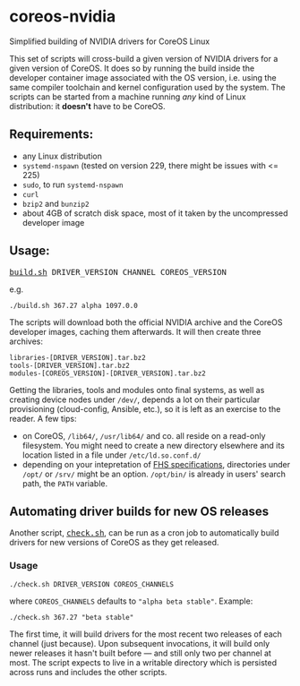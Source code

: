 # coreos-nvidia
Simplified building of NVIDIA drivers for CoreOS Linux

This set of scripts will cross-build a given version of NVIDIA drivers for a
given version of CoreOS. It does so by running the build inside the developer
container image associated with the OS version, i.e. using the same compiler
toolchain and kernel configuration used by the system. The scripts can be
started from a machine running _any_ kind of Linux distribution: it
**doesn't** have to be CoreOS.

## Requirements:

 - any Linux distribution
 - `systemd-nspawn` (tested on version 229, there might be issues with <= 225)
 - `sudo`, to run `systemd-nspawn`
 - `curl`
 - `bzip2` and `bunzip2`
 - about 4GB of scratch disk space, most of it taken by the uncompressed
   developer image

## Usage:

<tt><a href="build.sh">build.sh</a> DRIVER_VERSION CHANNEL COREOS_VERSION</tt>

e.g.

`./build.sh 367.27 alpha 1097.0.0`

The scripts will download both the official NVIDIA archive and the CoreOS
developer images, caching them afterwards. It will then create three archives:

```
libraries-[DRIVER_VERSION].tar.bz2
tools-[DRIVER_VERSION].tar.bz2
modules-[COREOS_VERSION]-[DRIVER_VERSION].tar.bz2
```

Getting the libraries, tools and modules onto final systems, as well as creating
device nodes under `/dev/`, depends a lot on their particular provisioning
(cloud-config, Ansible, etc.), so it is left as an exercise to the reader. A few
tips:

- on CoreOS, `/lib64/`, `/usr/lib64/` and co. all reside on a read-only
filesystem. You might need to create a new directory elsewhere and its location
listed in a file under `/etc/ld.so.conf.d/`
- depending on your intepretation of [FHS
specifications](http://refspecs.linuxfoundation.org/fhs.shtml), directories
under `/opt/` or `/srv/` might be an option. `/opt/bin/` is already in users'
search path, the `PATH` variable.

## Automating driver builds for new OS releases

Another script, <tt><a href="check.sh">check.sh</a></tt>, can be run as a cron
job to automatically build drivers for new versions of CoreOS as they get
released.

### Usage

`./check.sh DRIVER_VERSION COREOS_CHANNELS`

where `COREOS_CHANNELS` defaults to `"alpha beta stable"`. Example:

`./check.sh 367.27 "beta stable"`

The first time, it will build drivers for the most recent two releases of each
channel (just because). Upon subsequent invocations, it will build only newer
releases it hasn't built before — and still only two per channel at most. The
script expects to live in a writable directory which is persisted across runs
and includes the other scripts.
